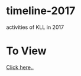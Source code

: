 # timeline-2017
activities of KLL in 2017

# To View
<a href="https://kathmandulivinglabs.github.io/timeline-2017/">Click here..</a>
